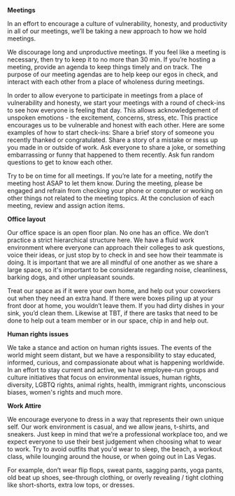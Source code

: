 **Meetings**

In an effort to encourage a culture of vulnerability, honesty, and productivity in all of our meetings, we’ll be taking a new approach to how we hold meetings. 

We discourage long and unproductive meetings. If you feel like a meeting is necessary, then try to keep it to no more than 30 min. If you’re hosting a meeting, provide an agenda to keep things timely and on track. The purpose of our meeting agendas are to help keep our egos in check, and interact with each other from a place of wholeness during meetings.

In order to allow everyone to participate in meetings from a place of vulnerability and honesty, we start your meetings with a round of check-ins to see how everyone is feeling that day. This allows acknowledgement of unspoken emotions - the excitement, concerns, stress, etc. This practice encourages us to be vulnerable and honest with each other. Here are some examples of how to start check-ins: Share a brief story of someone you recently thanked or congratulated. Share a story of a mistake or mess up you made in or outside of work. Ask everyone to share a joke, or something embarrassing or funny that happened to them recently. Ask fun random questions to get to know each other.

Try to be on time for all meetings. If you’re late for a meeting, notify the meeting host ASAP to let them know. During the meeting, please be engaged and refrain from checking your phone or computer or working on other things not related to the meeting topics. At the conclusion of each meeting, review and assign action items.

**Office layout** 
 
Our office space is an open floor plan. No one has an office. We don’t practice a strict hierarchical structure here. We have a fluid work environment where everyone can approach their colleges to ask questions, voice their ideas, or just stop by to check in and see how their teammate is doing. It is important that we are all mindful of one another as we share a large space, so it's important to be considerate regarding noise, cleanliness, barking dogs, and other unpleasant sounds.

Treat our space as if it were your own home, and help out your coworkers out when they need an extra hand. If there were boxes piling up at your front door at home, you wouldn’t leave them. If you had dirty dishes in your sink, you’d clean them. Likewise at TBT, if there are tasks that need to be done to help out a team member or in our space, chip in and help out.

**Human rights issues**

We take a stance and action on human rights issues. The events of the world might seem distant, but we have a responsibility to stay educated, informed, curious, and compassionate about what is happening worldwide. In an effort to stay current and active, we have employee-run groups and culture initiatives that focus on environmental issues, human rights, diversity, LGBTQ rights, animal rights, health, immigrant rights, unconscious biases, women's rights and much more.

**Work Attire**

We encourage everyone to dress in a way that represents their own unique self. Our work environment is casual, and we allow jeans, t-shirts, and sneakers. Just keep in mind that we’re a professional workplace too, and we expect everyone to use their best judgement when choosing what to wear to work. Try to avoid outfits that you'd wear to sleep, the beach, a workout class, while lounging around the house, or when going out in Las Vegas.

For example, don’t wear flip flops, sweat pants, sagging pants, yoga pants, old beat up shoes, see-through clothing, or overly revealing / tight clothing like short-shorts, extra low tops, or dresses. 
